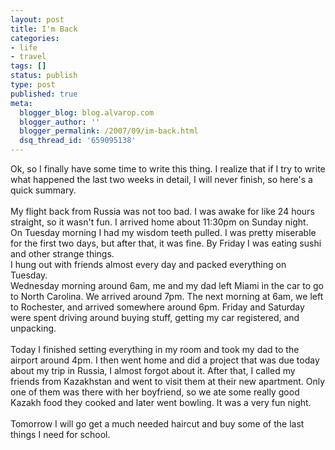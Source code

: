 ```yaml
---
layout: post
title: I'm Back
categories:
- life
- travel
tags: []
status: publish
type: post
published: true
meta:
  blogger_blog: blog.alvarop.com
  blogger_author: ''
  blogger_permalink: /2007/09/im-back.html
  dsq_thread_id: '659095138'
---
```

Ok, so I finally have some time to write this thing. I realize that if I try to write what happened the last two weeks in detail, I will never finish, so here's a quick summary.<br /><br />My flight back from Russia was not too bad. I was awake for like 24 hours straight, so it wasn't fun. I arrived home about 11:30pm on Sunday night.<br />On Tuesday morning I had my wisdom teeth pulled. I was pretty miserable for the first two days, but after that, it was fine. By Friday I was eating sushi and other strange things.<br />I hung out with friends almost every day and packed everything on Tuesday.<br />Wednesday morning around 6am, me and my dad left Miami in the car to go to North Carolina. We arrived around 7pm. The next morning at 6am, we left to Rochester, and arrived somewhere around 6pm. Friday and Saturday were spent driving around buying stuff, getting my car registered, and unpacking.<br /><br />Today I finished setting everything in my room and took my dad to the airport around 4pm. I then went home and did a project that was due today about my trip in Russia, I almost forgot about it. After that, I called my friends from Kazakhstan and went to visit them at their new apartment. Only one of them was there with her boyfriend, so we ate some really good Kazakh food they cooked and later went bowling. It was a very fun night.<br /><br />Tomorrow I will go get a much needed haircut and buy some of the last things I need for school.
